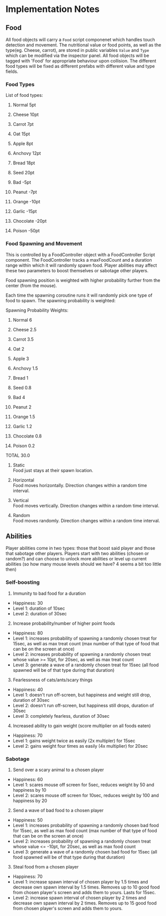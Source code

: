 # Implementation Notes

## Food
All food objects will carry a `Food` script componenet which handles touch detection and movement. The nutritional value or food points, as well as the type(eg. Cheese, carrot), are stored in public variables `Value` and `Type` which can be modified via the inspector panel. All food objects will be tagged with 'Food' for appropriate behaviour upon collision. The different food types will be fixed as different prefabs with different value and type fields.

### Food Types
List of food types:
1. Normal     5pt
2. Cheese     10pt
3. Carrot     7pt
4. Oat        15pt
5. Apple      8pt
6. Anchovy    12pt
7. Bread      18pt
8. Seed       20pt

1. Bad        -5pt
2. Peanut     -7pt
3. Orange     -10pt
4. Garlic     -15pt
5. Chocolate  -20pt
6. Poison     -50pt

### Food Spawning and Movement
This is controlled by a FoodController object with a FoodController Script component. The FoodController tracks a maxFoodCount and a duration range within which it will randomly spawn food. Player abilities may affect these two parameters to boost themselves or sabotage other players.

Food spawning position is weighted with higher probability further from the center (from the mouse).

Each time the spawning coroutine runs it will randomly pick one type of food to spawn. The spawning probability is weighted:

Spawning Probability Weights:
1. Normal     6
2. Cheese     2.5
3. Carrot     3.5
4. Oat        2
5. Apple      3
6. Anchovy    1.5
7. Bread      1
8. Seed       0.8

1. Bad        4
2. Peanut     2
3. Orange     1.5
4. Garlic     1.2
5. Chocolate  0.8
6. Poison     0.2

TOTAL         30.0



1. Static  
Food just stays at their spawn location.

2. Horizontal  
Food moves horizontally. Direction changes within a random time interval.

3. Vertical  
Food moves vertically. Direction changes within a random time interval.

4. Random  
Food moves randomly. Direction changes within a random time interval.


## Abilities
Player abilities come in two types: those that boost said player and those that sabotage other players. Players start with two abilities (chosen or random?) and can choose to unlock more abilities or level up current abilities (so how many mouse levels should we have? 4 seems a bit too little then)

### Self-boosting
1. Immunity to bad food for a duration

  * Happiness: 30
  * Level 1: duration of 10sec
  * Level 2: duration of 30sec

2. Increase probability/number of higher point foods

  * Happiness: 80
  * Level 1: increases probability of spawning a randomly chosen treat for 15sec, as well as max treat count (max number of that type of food that can be on the screen at once)
  * Level 2: increases probability of spawning a randomly chosen treat whose value >= 10pt, for 20sec, as well as max treat count
  * Level 3: generate a wave of a randomly chosen treat for 15sec (all food spawned will be of that type during that duration)

3. Fearlessness of cats/ants/scary things

  * Happiness: 40
  * Level 1: doesn't run off-screen, but happiness and weight still drop, duration of 30sec
  * Level 2: doesn't run off-screen, but happiness still drops, duration of 30sec
  * Level 3: completely fearless, duration of 30sec

4. Increased ability to gain weight (score multiplier on all foods eaten)

  * Happiness: 70
  * Level 1: gains weight twice as easily (2x multipler) for 15sec
  * Level 2: gains weight four times as easily (4x multiplier) for 20sec

### Sabotage
1. Send over a scary animal to a chosen player

  * Happiness: 60
  * Level 1: scares mouse off screen for 5sec, reduces weight by 50 and happiness by 10
  * Level 2: scares mouse off screen for 10sec, reduces weight by 100 and happiness by 20

2. Send a wave of bad food to a chosen player

  * Happiness: 50
  *  Level 1: increases probability of spawning a randomly chosen bad food for 15sec, as well as max food count (max number of that type of food that can be on the screen at once)
  * Level 2: increases probability of spawning a randomly chosen treat whose value <= -10pt, for 20sec, as well as max food count
  * Level 3: generate a wave of a randomly chosen bad food for 15sec (all food spawned will be of that type during that duration)

3. Steal food from a chosen player

  * Happiness: 70
  * Level 1: increase spawn interval of chosen player by 1.5 times and decrease own spawn interval by 1.5 times. Removes up to 10 good food from chosen player's screen and adds them to yours. Lasts for 15sec.
  * Level 2: increase spawn interval of chosen player by 2 times and decrease own spawn interval by 2 times. Removes up to 15 good food from chosen player's screen and adds them to yours.




